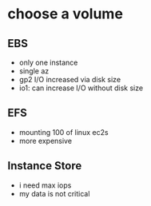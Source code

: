 # choose a volume

## EBS
- only one instance
- single az
- gp2 I/O increased via disk size
- io1: can increase I/O without disk size

## EFS 
- mounting 100 of linux ec2s 
- more expensive

## Instance Store
- i need max iops
- my data is not critical